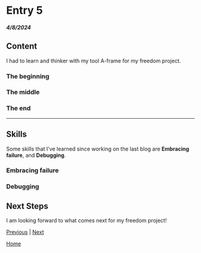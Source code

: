 # Entry 5
##### 4/8/2024

## Content
I had to learn and thinker with my tool A-frame for my freedom project.

### The beginning

### The middle

### The end

---

## Skills
Some skills that I’ve learned since working on the last blog are **Embracing failure**, and **Debugging**.

### Embracing failure


### Debugging


## Next Steps
I am looking forward to what comes next for my freedom project!

[Previous](entry04.md) | [Next](entry06.md)

[Home](../README.md)
